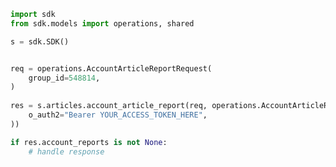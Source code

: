 <!-- Start SDK Example Usage -->
```python
import sdk
from sdk.models import operations, shared

s = sdk.SDK()


req = operations.AccountArticleReportRequest(
    group_id=548814,
)
    
res = s.articles.account_article_report(req, operations.AccountArticleReportSecurity(
    o_auth2="Bearer YOUR_ACCESS_TOKEN_HERE",
))

if res.account_reports is not None:
    # handle response
```
<!-- End SDK Example Usage -->